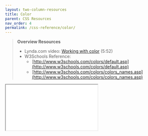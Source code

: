 ```yaml
---
layout: two-column-resources
title: Color
parent: CSS Resources
nav_order: 4
permalink: /css-reference/color/
---
```



> **Overview Resources**
>
> * Lynda.com video: [Working with color](https://www.lynda.com/CSS-tutorials/Working-color/417645/484790-4.html) (5:52)
> * W3Schools Reference:
>   * [http://www.w3schools.com/colors/default.asp](http://www.w3schools.com/colors/default.asp)
>   * [http://www.w3schools.com/colors/colors_names.asp](http://www.w3schools.com/colors/colors_names.asp)

<iframe src="//codepen.io/vanwars/embed/BzWQPL/?theme-id=18654&default-tab=html,result" allowfullscreen="true" class="codepen-frame"></iframe>
